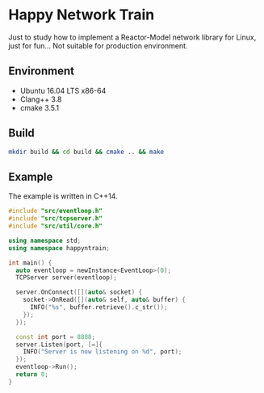 # Happy Network Train

Just to study how to implement a Reactor-Model network library for Linux, just for fun... Not suitable for production environment.

## Environment

- Ubuntu 16.04 LTS x86-64
- Clang++ 3.8
- cmake 3.5.1

## Build

```bash
mkdir build && cd build && cmake .. && make
```

## Example

The example is written in C++14.

```C++
#include "src/eventloop.h"
#include "src/tcpserver.h"
#include "src/util/core.h"

using namespace std;
using namespace happyntrain;

int main() {
  auto eventloop = newInstance<EventLoop>(0);
  TCPServer server(eventloop);

  server.OnConnect([](auto& socket) {
    socket->OnRead([](auto& self, auto& buffer) {
      INFO("%s", buffer.retrieve().c_str());
    });
  });

  const int port = 8888; 
  server.Listen(port, [=]{
    INFO("Server is now listening on %d", port);
  });
  eventloop->Run();
  return 0;
}
```
  ​

